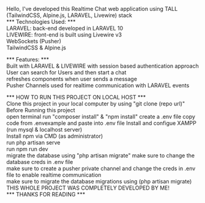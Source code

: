 Hello, I've developed this Realtime Chat web application using TALL (TailwindCSS, Alpine.js, LARAVEL, Livewire) stack <br />
*** Technologies Used: ***<br />
LARAVEL: back-end developed in LARAVEL 10<br />
LIVEWIRE: front-end is built using Livewire v3<br />
WebSockets (Pusher)<br />
TailwindCSS & Alpine.js<br />

*** Features: ***<br />
Built with LARAVEL & LIVEWIRE with session based authentication approach<br />
User can search for Users and then start a chat<br />
refreshes components when user sends a message<br />
Pusher Channels used for realtime communication with LARAVEL events<br />

*** HOW TO RUN THIS PROJECT ON LOCAL HOST ***<br />
Clone this project in your local computer by using "git clone (repo url)"
Before Running this project<br />
open terminal run "composer install" & "npm install"
create a .env file copy code from .envexample and paste into .env file
Install and configue XAMPP (run mysql & localhost server)<br />
Install npm via CMD (as administrator)<br />
run php artisan serve<br />
run npm run dev<br />
migrate the database using "php artisan migrate"
make sure to change the database creds in .env file<br />
make sure to create a pusher private channel and change the creds in .env file to enable realtime communication<br />
make sure to migrate the database migrations using (php artisan migrate)<br />
THIS WHOLE PROJECT WAS COMPLETELY DEVELOPED BY ME!<br />
*** THANKS FOR READING ***
